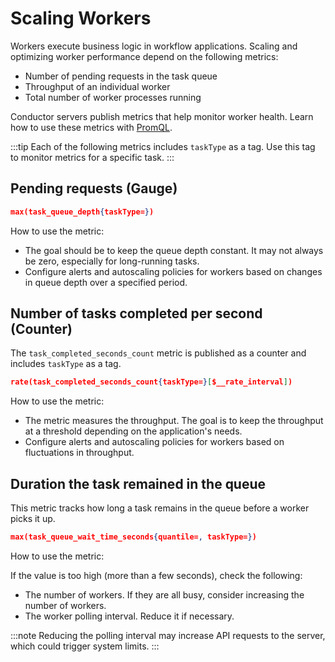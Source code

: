 # Scaling Workers

Workers execute business logic in workflow applications. Scaling and optimizing worker performance depend on the following metrics:

- Number of pending requests in the task queue
- Throughput of an individual worker
- Total number of worker processes running

Conductor servers publish metrics that help monitor worker health. Learn how to use these metrics with [PromQL](https://prometheus.io/docs/prometheus/latest/querying/basics/).

:::tip
Each of the following metrics includes `taskType` as a tag. Use this tag to monitor metrics for a specific task.
:::

## Pending requests (Gauge)​

```json
max(task_queue_depth{taskType=})
```

How to use the metric:

- The goal should be to keep the queue depth constant. It may not always be zero, especially for long-running tasks.
- Configure alerts and autoscaling policies for workers based on changes in queue depth over a specified period.

## Number of tasks completed per second (Counter)​

The `task_completed_seconds_count` metric is published as a counter and includes `taskType` as a tag.

```json
rate(task_completed_seconds_count{taskType=}[$__rate_interval])
```

How to use the metric:

- The metric measures the throughput. The goal is to keep the throughput at a threshold depending on the application's needs.
- Configure alerts and autoscaling policies for workers based on fluctuations in throughput.

## Duration the task remained in the queue 

This metric tracks how long a task remains in the queue before a worker picks it up.

```json
max(task_queue_wait_time_seconds{quantile=, taskType=})
```

How to use the metric:

If the value is too high (more than a few seconds), check the following:
- The number of workers. If they are all busy, consider increasing the number of workers.
- The worker polling interval. Reduce it if necessary.

:::note
Reducing the polling interval may increase API requests to the server, which could trigger system limits.
:::